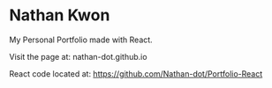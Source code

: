 # Nathan Kwon

My Personal Portfolio made with React.

Visit the page at: nathan-dot.github.io

React code located at:
https://github.com/Nathan-dot/Portfolio-React
